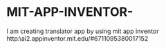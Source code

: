 # MIT-APP-INVENTOR-
I am creating translator app by using mit app inventor http:\\ai2.appinventor.mit.edu/#6711095380017152
